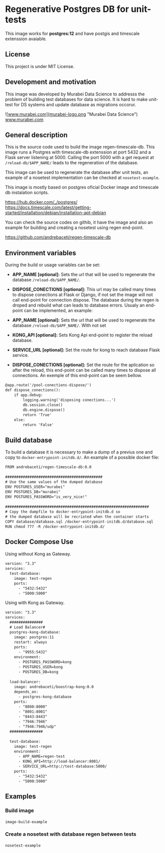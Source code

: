 # Regenerative Postgres DB for unit-tests

This image works for **postgres:12** and have postgis and timescale extenssion avaiable.

## License
This project is under MIT License.

## Development and motivation
This image was developed by Murabei Data Science to addresss the problem of building test databases for data science. It is hard to make unit-test for DS systems and update database as migrations occorur.

![www.murabei.com](murabei-logo.png "Murabei Data Science")
www.murabei.com

## General description
This is the source code used to build the image regen-timescale-db. This image runs a Postgres with timescale-db extenssion at port 5432 and a Flask server listening at 5000. Calling the port 5000 with a get request at `/reload-db/$APP_NAME/` leads to the regeneration of the database.

This image can be used to regenerate the database after unit tests, an example of a nosetest implementation can be checked at `nosetest-example`.

This image is mostly based on postgres oficial Docker image and timescale db instalation scripts.

https://hub.docker.com/_/postgres/
https://docs.timescale.com/latest/getting-started/installation/debian/installation-apt-debian

You can check the source codes on githib, it have the image and also an example for building and creating a nosetest using regen end-point.

https://github.com/andrebaceti/regen-timescale-db

## Environment variables
During the build or usage variables can be set:
- **APP_NAME [optional]:** Sets the url that will be used to regenerate the database `/reload-db/$APP_NAME/`.
- **DISPOSE_CONECTIONS [optional]:** This url may be called many times to dispose conections at Flask or Django, if not set the image will not call end-point for connection dispose. The database during the regen is droped and rebuild what can leads to database errors. Usualy an end-point can be implemented, an example:

- **APP_NAME [optional]:** Sets the url that will be used to regenerate the database
  `/reload-db/$APP_NAME/`. With not set
- **KONG_API [optional]:** Sets Kong Api end-point to register the reload database.
- **SERVICE_URL [optional]:** Set the route for kong to reach database Flask service.
- **DISPOSE_CONECTIONS [optional]:** Set the route for the aplication so after
  the reload, this end-point can be called many times to dispose all
  connections. An exemple of this end-point can be seem bellow.

```
@app.route('/pool-conections-dispose/')
def dispose_conections():
    if app.debug:
        logging.warning('disposing conections...')
        db.session.close()
        db.engine.dispose()
        return 'True'
    else:
        return 'False'
```

## Build database
To build a database it is necessary to make a dump of a previus one and copy to `docker-entrypoint-initdb.d/`. An example of a possible docker file:
```
FROM andrebaceti/regen-timescale-db:0.0

############################################
# Use the same values of the dumped database
ENV POSTGRES_USER="murabei"
ENV POSTGRES_DB="murabei"
ENV POSTGRES_PASSWORD="is_very_nice!"

#################################################################
# Copy the dumpfile to docker-entrypoint-initdb.d so
# the dumped database will be recriated when the container starts
COPY database/database.sql /docker-entrypoint-initdb.d/database.sql
RUN chmod 777 -R /docker-entrypoint-initdb.d/
```

## Docker Compose Use
Using without Kong as Gateway.
```
version: "3.3"
services:
  test-database:
    image: test-regen
    ports:
      - "5432:5432"
      - "5000:5000"
```

Using with Kong as Gateway.
```
version: "3.3"
services:
  ###############
  # Load Balancer#
  postgres-kong-database:
    image: postgres:11
    restart: always
    ports:
      - "9955:5432"
    environment:
      - POSTGRES_PASSWORD=kong
      - POSTGRES_USER=kong
      - POSTGRES_DB=kong

  load-balancer:
    image: andrebaceti/boostrap-kong:0.0
    depends_on:
      - postgres-kong-database
    ports:
      - "8080:8000"
      - "8001:8001"
      - "8443:8443"
      - "7946:7946"
      - "7946:7946/udp"
  ###############

  test-database:
    image: test-regen
    environment:
      - APP_NAME=regen-test
      - KONG_API=http://load-balancer:8001/
      - SERVICE_URL=http://test-database:5000/
    ports:
      - "5432:5432"
      - "5000:5000"
```

## Examples
### Build image
`image-build-example`

### Create a nosetest with database regen between tests
`nosetest-example`
